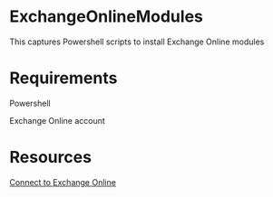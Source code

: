# ExchangeOnlineModules
This captures Powershell scripts to install Exchange Online modules


# Requirements
Powershell 

Exchange Online account


# Resources

<a href="[https://github.com/Murad9288](https://learn.microsoft.com/en-us/powershell/exchange/connect-to-exchange-online-powershell?view=exchange-ps
)" target="_blank"> Connect to Exchange Online </a>


